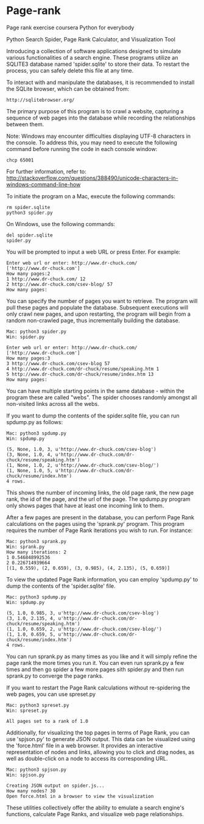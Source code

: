 # Page-rank
Page rank exercise coursera Python for everybody

Python Search Spider, Page Rank Calculator, and Visualization Tool

Introducing a collection of software applications designed to simulate various functionalities of a search engine. These programs utilize an SQLITE3 database named 'spider.sqlite' to store their data. To restart the process, you can safely delete this file at any time.

To interact with and manipulate the databases, it is recommended to install the SQLite browser, which can be obtained from:

```
http://sqlitebrowser.org/
```


The primary purpose of this program is to crawl a website, capturing a sequence of web pages into the database while recording the relationships between them.

Note: Windows may encounter difficulties displaying UTF-8 characters in the console. To address this, you may need to execute the following command before running the code in each console window:

    chcp 65001

For further information, refer to: http://stackoverflow.com/questions/388490/unicode-characters-in-windows-command-line-how

To initiate the program on a Mac, execute the following commands:
```
rm spider.sqlite
python3 spider.py
```

On Windows, use the following commands:
```
del spider.sqlite
spider.py
```

You will be prompted to input a web URL or press Enter. For example:
```
Enter web url or enter: http://www.dr-chuck.com/
['http://www.dr-chuck.com']
How many pages:2
1 http://www.dr-chuck.com/ 12
2 http://www.dr-chuck.com/csev-blog/ 57
How many pages:
```
You can specify the number of pages you want to retrieve. The program will pull these pages and populate the database. Subsequent executions will only crawl new pages, and upon restarting, the program will begin from a random non-crawled page, thus incrementally building the database.

```
Mac: python3 spider.py 
Win: spider.py
```

```
Enter web url or enter: http://www.dr-chuck.com/
['http://www.dr-chuck.com']
How many pages:3
3 http://www.dr-chuck.com/csev-blog 57
4 http://www.dr-chuck.com/dr-chuck/resume/speaking.htm 1
5 http://www.dr-chuck.com/dr-chuck/resume/index.htm 13
How many pages:
```

You can have multiple starting points in the same database - 
within the program these are called "webs".   The spider
chooses randomly amongst all non-visited links across all
the webs.

If you want to dump the contents of the spider.sqlite file, you can 
run spdump.py as follows:

```
Mac: python3 spdump.py 
Win: spdump.py
```
```
(5, None, 1.0, 3, u'http://www.dr-chuck.com/csev-blog')
(3, None, 1.0, 4, u'http://www.dr-chuck.com/dr-chuck/resume/speaking.htm')
(1, None, 1.0, 2, u'http://www.dr-chuck.com/csev-blog/')
(1, None, 1.0, 5, u'http://www.dr-chuck.com/dr-chuck/resume/index.htm')
4 rows.
```

This shows the number of incoming links, the old page rank, the new page
rank, the id of the page, and the url of the page.  The spdump.py program
only shows pages that have at least one incoming link to them.

After a few pages are present in the database, you can perform Page Rank calculations on the pages using the 'sprank.py' program. This program requires the number of Page Rank iterations you wish to run. For instance:
```
Mac: python3 sprank.py
Win: sprank.py
How many iterations: 2
1 0.546848992536
2 0.226714939664
[(1, 0.559), (2, 0.659), (3, 0.985), (4, 2.135), (5, 0.659)]
```

To view the updated Page Rank information, you can employ 'spdump.py' to dump the contents of the 'spider.sqlite' file.
```
Mac: python3 spdump.py 
Win: spdump.py
```
```
(5, 1.0, 0.985, 3, u'http://www.dr-chuck.com/csev-blog')
(3, 1.0, 2.135, 4, u'http://www.dr-chuck.com/dr-chuck/resume/speaking.htm')
(1, 1.0, 0.659, 2, u'http://www.dr-chuck.com/csev-blog/')
(1, 1.0, 0.659, 5, u'http://www.dr-chuck.com/dr-chuck/resume/index.htm')
4 rows.
```

You can run sprank.py as many times as you like and it will simply refine
the page rank the more times you run it.  You can even run sprank.py a few times
and then go spider a few more pages sith spider.py and then run sprank.py
to converge the page ranks.

If you want to restart the Page Rank calculations without re-spidering the 
web pages, you can use spreset.py

```
Mac: python3 spreset.py 
Win: spreset.py 
```
```
All pages set to a rank of 1.0
```

Additionally, for visualizing the top pages in terms of Page Rank, you can use 'spjson.py' to generate JSON output. This data can be visualized using the 'force.html' file in a web browser. It provides an interactive representation of nodes and links, allowing you to click and drag nodes, as well as double-click on a node to access its corresponding URL.

```
Mac: python3 spjson.py 
Win: spjson.py 
```

```
Creating JSON output on spider.js...
How many nodes? 30
Open force.html in a browser to view the visualization
```

These utilities collectively offer the ability to emulate a search engine's functions, calculate Page Ranks, and visualize web page relationships.